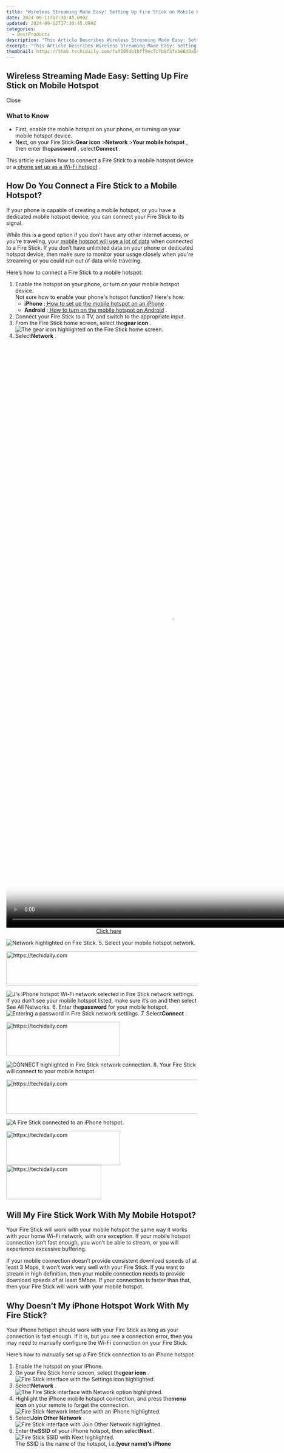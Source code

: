 ```yaml
---
title: "Wireless Streaming Made Easy: Setting Up Fire Stick on Mobile Hotspot"
date: 2024-09-11T17:30:45.099Z
updated: 2024-09-12T17:30:45.099Z
categories:
  - BestProducts
description: "This Article Describes Wireless Streaming Made Easy: Setting Up Fire Stick on Mobile Hotspot"
excerpt: "This Article Describes Wireless Streaming Made Easy: Setting Up Fire Stick on Mobile Hotspot"
thumbnail: https://thmb.techidaily.com/faf305db1bff9ec7cfb8fafeb68d0a5e6478101d40a48c00d6fe1d681c9c048c.jpg
---
```


## Wireless Streaming Made Easy: Setting Up Fire Stick on Mobile Hotspot

Close 

###  What to Know

* First, enable the mobile hotspot on your phone, or turning on your mobile hotspot device.
* Next, on your Fire Stick:**Gear icon** \>**Network** \>**Your mobile hotspot** , then enter the**password** , select**Connect** .

 This article explains how to connect a Fire Stick to a mobile hotspot device or a[ phone set up as a Wi-Fi hotspot](https://www.lifewire.com/use-your-android-phone-as-a-portable-wi-fi-hotspot-2377915) .

##  How Do You Connect a Fire Stick to a Mobile Hotspot? 

 If your phone is capable of creating a mobile hotspot, or you have a dedicated mobile hotspot device, you can connect your Fire Stick to its signal.

 While this is a good option if you don’t have any other internet access, or you’re traveling, your[ mobile hotspot will use a lot of data](https://www.lifewire.com/does-mobile-hotspot-use-data-5219462) when connected to a Fire Stick. If you don’t have unlimited data on your phone or dedicated hotspot device, then make sure to monitor your usage closely when you're streaming or you could run out of data while traveling.

 Here’s how to connect a Fire Stick to a mobile hotspot:  

1. Enable the hotspot on your phone, or turn on your mobile hotspot device.  
 Not sure how to enable your phone's hotspot function? Here's how:  
   * **iPhone** :[ How to set up the mobile hotspot on an iPhone](https://www.lifewire.com/set-up-personal-hotspot-on-iphone-2000120) .  
   * **Android** :[ How to turn on the mobile hotspot on Android](https://www.lifewire.com/use-your-android-phone-as-a-portable-wi-fi-hotspot-2377915) .
2. Connect your Fire Stick to a TV, and switch to the appropriate input.
3. From the Fire Stick home screen, select the**gear icon** .  
![The gear icon highlighted on the Fire Stick home screen.](https://www.lifewire.com/thmb/2yFaA-vUFpCFP01OGOPw7h_kRrg=/1500x0/filters:no_upscale():max_bytes(150000):strip_icc():format(webp)/A3-ConnectaFireSticktoaMobileHotspot-annotated-960d3bc9adc745b5a7137a8f9273bc3f.jpg)
4. Select**Network** .  

<!-- affiliate ads begin -->
<span id="1834903">
					<video width="864" height="1536" style="cursor:pointer"
           poster="//a.impactradius-go.com/display-clicktoplayimage/1834903.png"
           onclick="if(!this.playClicked){this.play();this.setAttribute('controls',true);this.playClicked=true;}">
	   <source src="//a.impactradius-go.com/display-ad/16836-1834903">
	   <img src="//a.impactradius-go.com/display-clicktoplayimage/1834903.png" style="border: none; height: 100%; width: 100%; object-fit: contain">
	</video>
	<div style="width:540px;text-align:center"><a href="javascript:window.open(decodeURIComponent('https%3A%2F%2F25home.pxf.io%2Fc%2F5597632%2F1834903%2F16836'), '_blank');void(0);">Click here</a></div>
</span>
<img height="0" width="0" src="https://imp.pxf.io/i/5597632/1834903/16836" style="position:absolute;visibility:hidden;" border="0" />
<!-- affiliate ads end -->

![Network highlighted on Fire Stick.](https://www.lifewire.com/thmb/7rfasUuAAsQ5HGadWGErFwSlFNI=/1500x0/filters:no_upscale():max_bytes(150000):strip_icc():format(webp)/A4-ConnectaFireSticktoaMobileHotspot-annotated-6709c49c43dd4b24afc8e5e231cc3c8e.jpg)
5. Select your mobile hotspot network.  

<!-- affiliate ads begin -->
<a href="https://appsumo.8odi.net/c/5597632/2137380/7443" target="_top" id="2137380">
  <img src="//a.impactradius-go.com/display-ad/7443-2137380" border="0" alt="https://techidaily.com" width="728" height="90"/>
</a>
<img height="0" width="0" src="https://appsumo.8odi.net/i/5597632/2137380/7443" style="position:absolute;visibility:hidden;" border="0" />
<!-- affiliate ads end -->

![J's iPhone hotspot Wi-Fi network selected in Fire Stick network settings.](https://www.lifewire.com/thmb/6ID5s_xpjYdwry6P6rTPBPZ2B5U=/1500x0/filters:no_upscale():max_bytes(150000):strip_icc():format(webp)/001-how-to-connect-a-fire-stick-to-a-mobile-hotspot-3491db9a3fc147e68291cd7fde4b23a5.jpg)  
 If you don’t see your mobile hotspot listed, make sure it’s on and then select See All Networks.
6. Enter the**password** for your mobile hotspot.  
![Entering a password in Fire Stick network settings.](https://www.lifewire.com/thmb/pibcLUpay9QVpzIK3dfYzELa9ws=/1500x0/filters:no_upscale():max_bytes(150000):strip_icc():format(webp)/002-how-to-connect-a-fire-stick-to-a-mobile-hotspot-ffb21492c96a4558bc783e2f653d443d.jpg)
7. Select**Connect** .  

<!-- affiliate ads begin -->
<a href="https://25home.pxf.io/c/5597632/2123477/16836" target="_top" id="2123477">
  <img src="//a.impactradius-go.com/display-ad/16836-2123477" border="0" alt="https://techidaily.com" width="300" height="90"/>
</a>
<img height="0" width="0" src="https://25home.pxf.io/i/5597632/2123477/16836" style="position:absolute;visibility:hidden;" border="0" />
<!-- affiliate ads end -->

![CONNECT highlighted in Fire Stick network connection.](https://www.lifewire.com/thmb/brrzUVRH2q_58x2NNP_0gin4i0c=/1500x0/filters:no_upscale():max_bytes(150000):strip_icc():format(webp)/003-how-to-connect-a-fire-stick-to-a-mobile-hotspot-714ff17467ac40248ea215cb242b0088.jpg)
8. Your Fire Stick will connect to your mobile hotspot.  

<!-- affiliate ads begin -->
<a href="https://ephamedtechinc.pxf.io/c/5597632/2137205/26400" target="_top" id="2137205">
  <img src="//a.impactradius-go.com/display-ad/26400-2137205" border="0" alt="https://techidaily.com" width="728" height="90"/>
</a>
<img height="0" width="0" src="https://ephamedtechinc.pxf.io/i/5597632/2137205/26400" style="position:absolute;visibility:hidden;" border="0" />
<!-- affiliate ads end -->

![A Fire Stick connected to an iPhone hotspot.](https://www.lifewire.com/thmb/a_umMBSHffB9ChayRZS-VPRQxqk=/1500x0/filters:no_upscale():max_bytes(150000):strip_icc():format(webp)/004-how-to-connect-a-fire-stick-to-a-mobile-hotspot-fca80967ec39495fb96cae7eab077fa3.jpg)

<!-- affiliate ads begin -->
<a href="https://aligracehair.sjv.io/c/5597632/2135369/19272" target="_top" id="2135369">
  <img src="//a.impactradius-go.com/display-ad/19272-2135369" border="0" alt="https://techidaily.com" width="300" height="90"/>
</a>
<img height="0" width="0" src="https://aligracehair.sjv.io/i/5597632/2135369/19272" style="position:absolute;visibility:hidden;" border="0" />
<!-- affiliate ads end -->

<!-- affiliate ads begin -->
<a href="https://25home.pxf.io/c/5597632/2123472/16836" target="_top" id="2123472">
  <img src="//a.impactradius-go.com/display-ad/16836-2123472" border="0" alt="https://techidaily.com" width="250" height="90"/>
</a>
<img height="0" width="0" src="https://25home.pxf.io/i/5597632/2123472/16836" style="position:absolute;visibility:hidden;" border="0" />
<!-- affiliate ads end -->

##  Will My Fire Stick Work With My Mobile Hotspot? 

 Your Fire Stick will work with your mobile hotspot the same way it works with your home Wi-Fi network, with one exception. If your mobile hotspot connection isn’t fast enough, you won’t be able to stream, or you will experience excessive buffering.

 If your mobile connection doesn’t provide consistent download speeds of at least 3 Mbps, it won’t work very well with your Fire Stick. If you want to stream in high definition, then your mobile connection needs to provide download speeds of at least 5Mbps. If your connection is faster than that, then your Fire Stick will work with your mobile hotspot.

##  Why Doesn’t My iPhone Hotspot Work With My Fire Stick? 

 Your iPhone hotspot should work with your Fire Stick as long as your connection is fast enough. If it is, but you see a connection error, then you may need to manually configure the Wi-Fi connection on your Fire Stick.

 Here’s how to manually set up a Fire Stick connection to an iPhone hotspot:  

1. Enable the hotspot on your iPhone.
2. On your Fire Stick home screen, select the**gear icon** .  
![Fire Stick interface with the Settings icon highlighted.](https://www.lifewire.com/thmb/09ynbrNk86_fbGO_dOP3RzQOpmU=/1500x0/filters:no_upscale():max_bytes(150000):strip_icc():format(webp)/005-how-to-connect-a-fire-stick-to-a-mobile-hotspot-39553423f534452e9d1aab05351df674.jpg)
3. Select**Network** .  
![The Fire Stick interface with Network option highlighted.](https://www.lifewire.com/thmb/Ih6xSHnG4pbkWWl6XBYe-kJJ9LA=/1500x0/filters:no_upscale():max_bytes(150000):strip_icc():format(webp)/006-how-to-connect-a-fire-stick-to-a-mobile-hotspot-e8b400c135c0462fb8c2d425f1b359aa.jpg)
4. Highlight the iPhone mobile hotspot connection, and press the**menu icon** on your remote to forget the connection.  
![Fire Stick Network interface with an iPhone highlighted.](https://www.lifewire.com/thmb/k7d3E5SWj-gWDD4tHl-TvTkukT4=/1500x0/filters:no_upscale():max_bytes(150000):strip_icc():format(webp)/007-how-to-connect-a-fire-stick-to-a-mobile-hotspot-01de3ed47093455397ef74190a9bd01d.jpg)
5. Select**Join Other Network** .  
![Fire Stick interface with Join Other Network highlighted.](https://www.lifewire.com/thmb/X7xLxoLHVR1iHlQARJvZfEzzX0o=/1500x0/filters:no_upscale():max_bytes(150000):strip_icc():format(webp)/008-how-to-connect-a-fire-stick-to-a-mobile-hotspot-8089aa77d0194b868a830ed13f36a82f.jpg)
6. Enter the**SSID** of your iPhone hotspot, then select**Next** .  
![Fire Stick SSID with Next highlighted.](https://www.lifewire.com/thmb/x3TMA83fHH3HUSsETvTJwdXqp7k=/1500x0/filters:no_upscale():max_bytes(150000):strip_icc():format(webp)/009-how-to-connect-a-fire-stick-to-a-mobile-hotspot-f258ae168535487094d4644a0b1f4334.jpg)  
 The SSID is the name of the hotspot, i.e.**(your name)’s iPhone**

<!-- affiliate ads begin -->
<span id="1993651">
					<video width="128" height="480" style="cursor:pointer"
           poster="//a.impactradius-go.com/display-clicktoplayimage/1993651.png"
           onclick="if(!this.playClicked){this.play();this.setAttribute('controls',true);this.playClicked=true;}">
	   <source src="//a.impactradius-go.com/display-ad/22993-1993651">
	   <img src="//a.impactradius-go.com/display-clicktoplayimage/1993651.png" style="border: none; height: 100%; width: 100%; object-fit: contain">
	</video>
	<div style="width:80px;text-align:center"><a href="javascript:window.open(decodeURIComponent('https%3A%2F%2Fhomestyler.sjv.io%2Fc%2F5597632%2F1993651%2F22993'), '_blank');void(0);">Click here</a></div>
</span>
<img height="0" width="0" src="https://imp.pxf.io/i/5597632/1993651/22993" style="position:absolute;visibility:hidden;" border="0" />
<!-- affiliate ads end -->

7. Select the Security Type and select**Next** .  
![Fire Stick network security interface with Network highlighted.](https://www.lifewire.com/thmb/AVUzNvGX52SNksq5FAWBR7nB5Lo=/1500x0/filters:no_upscale():max_bytes(150000):strip_icc():format(webp)/010-how-to-connect-a-fire-stick-to-a-mobile-hotspot-9fb1c460366542a6ad91d32c43a76fd2.jpg)
8. Enter the password for your iPhone, then select**Next** .  
![Fire Stick entering iPhone password with Next highlighted.](https://www.lifewire.com/thmb/4MbrwPQB_QmhxLSO7pPHtkO6k_Q=/1500x0/filters:no_upscale():max_bytes(150000):strip_icc():format(webp)/011-how-to-connect-a-fire-stick-to-a-mobile-hotspot-3a50a5d33cd94fee83aa52aa6dd5c004.jpg)
9. At the Summary screen, select**Advanced** .  
![Fire Stick network summary with Advanced highlighted.](https://www.lifewire.com/thmb/5aHwTpYGVqZNVwftmjMankfuMUY=/1500x0/filters:no_upscale():max_bytes(150000):strip_icc():format(webp)/012-how-to-connect-a-fire-stick-to-a-mobile-hotspot-43aea9acda444b3b9fade62b569376a0.jpg)
10. Enter**172.20.10.4** as the IP address.  

<!-- affiliate ads begin -->
<a href="https://unicoeye.pxf.io/c/5597632/2134230/18498" target="_top" id="2134230">
  <img src="//a.impactradius-go.com/display-ad/18498-2134230" border="0" alt="https://techidaily.com" width="728" height="90"/>
</a>
<img height="0" width="0" src="https://unicoeye.pxf.io/i/5597632/2134230/18498" style="position:absolute;visibility:hidden;" border="0" />
<!-- affiliate ads end -->

![Fire Stick IP address highlighted.](https://www.lifewire.com/thmb/zy_ulnw0TmxsZoYU-0O0wQ-55Zo=/1500x0/filters:no_upscale():max_bytes(150000):strip_icc():format(webp)/013-how-to-connect-a-fire-stick-to-a-mobile-hotspot-e70bd7845e1a4a35bbe65104515e4283.jpg)
11. Enter**172.20.10.1** as the Gateway.  
![Fire Stick Gateway setting highlighted.](https://www.lifewire.com/thmb/8TnZ3Ce_V9X7_XkI4RiASs3tZIA=/1500x0/filters:no_upscale():max_bytes(150000):strip_icc():format(webp)/014-how-to-connect-a-fire-stick-to-a-mobile-hotspot-a0e0a0faf20744329b47c32c0064818f.jpg)
12. Set the prefix length to**28** .  

<!-- affiliate ads begin -->
<a href="https://wigfever.sjv.io/c/5597632/2014854/22899" target="_top" id="2014854">
  <img src="//a.impactradius-go.com/display-ad/22899-2014854" border="0" alt="https://techidaily.com" width="728" height="90"/>
</a>
<img height="0" width="0" src="https://wigfever.sjv.io/i/5597632/2014854/22899" style="position:absolute;visibility:hidden;" border="0" />
<!-- affiliate ads end -->

![Fire Stick Network Prefix Length highlighted.](https://www.lifewire.com/thmb/n12CrFTVy5SFtMCjZFQ64KMs5G4=/1500x0/filters:no_upscale():max_bytes(150000):strip_icc():format(webp)/015-how-to-connect-a-fire-stick-to-a-mobile-hotspot-a578ce2737c84eac8758bf61842fc610.jpg)
13. Enter**8.8.8.8** as the DNS.  
![Fire Stick DNS 1 highlighted.](https://www.lifewire.com/thmb/3n6_B_5K56iTmjW0XdFgx-fPt9w=/1500x0/filters:no_upscale():max_bytes(150000):strip_icc():format(webp)/016-how-to-connect-a-fire-stick-to-a-mobile-hotspot-25c4732827bc4bf283491973aafc1ca6.jpg)
14. Leave the second DNS field blank.  

<!-- affiliate ads begin -->
<a href="https://aligracehair.sjv.io/c/5597632/2115950/19272" target="_top" id="2115950">
  <img src="//a.impactradius-go.com/display-ad/19272-2115950" border="0" alt="https://techidaily.com" width="468" height="60"/>
</a>
<img height="0" width="0" src="https://aligracehair.sjv.io/i/5597632/2115950/19272" style="position:absolute;visibility:hidden;" border="0" />
<!-- affiliate ads end -->

![Fire Stick network interface with a blank DNS 2 highlighted.](https://www.lifewire.com/thmb/4tIfsjMRI0Kr2Jnz730YL4r-Adw=/1500x0/filters:no_upscale():max_bytes(150000):strip_icc():format(webp)/017-how-to-connect-a-fire-stick-to-a-mobile-hotspot-bdede8b8d24342b485f2016e0526d63c.jpg)
15. Select**Connect** .  
![Fire Stick network summary with Connect highlighted.](https://www.lifewire.com/thmb/oCOcyhfzF3LupBi2mPbHXxC8Y7M=/1500x0/filters:no_upscale():max_bytes(150000):strip_icc():format(webp)/018-how-to-connect-a-fire-stick-to-a-mobile-hotspot-d33fe9039dad4ca28430a0affd19adf1.jpg)  
 If you still see a connection error, you may need to[ update your Fire Stick](https://www.lifewire.com/how-to-update-amazon-fire-stick-4173448) .

<!-- affiliate ads begin -->
<a href="https://aligracehair.sjv.io/c/5597632/2135412/19272" target="_top" id="2135412">
  <img src="//a.impactradius-go.com/display-ad/19272-2135412" border="0" alt="https://techidaily.com" width="250" height="90"/>
</a>
<img height="0" width="0" src="https://aligracehair.sjv.io/i/5597632/2135412/19272" style="position:absolute;visibility:hidden;" border="0" />
<!-- affiliate ads end -->

 FAQ

* How do I connect a Fire Stick remote?  
 First, make sure the Fire Stick you're paring the remote to is connected to a TV. Then, press and hold the**Home** button on the new remote.
* How do I connect a Fire Stick to Wi-Fi without the remote?  
 If you've misplaced your remote, you can still connect your Fire Stick to the internet and do anything else the remote would do. The easiest way is with the Fire TV app, which includes control functions.

Was this page helpful?

Thanks for letting us know!

 Get the Latest Tech News Delivered Every Day

[ Subscribe ](https://www.lifewire.com/#) 

Tell us why!

 Other  Not enough details  Hard to understand 

 Submit

<ins class="adsbygoogle"
     style="display:block"
     data-ad-format="autorelaxed"
     data-ad-client="ca-pub-7571918770474297"
     data-ad-slot="1223367746"></ins>

<ins class="adsbygoogle"
     style="display:block"
     data-ad-client="ca-pub-7571918770474297"
     data-ad-slot="8358498916"
     data-ad-format="auto"
     data-full-width-responsive="true"></ins>



